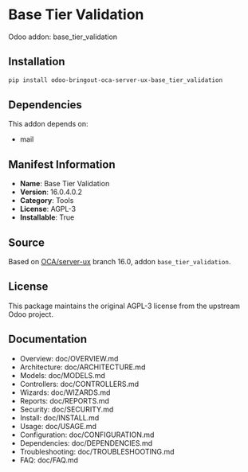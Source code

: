 # Base Tier Validation

Odoo addon: base_tier_validation

## Installation

```bash
pip install odoo-bringout-oca-server-ux-base_tier_validation
```

## Dependencies

This addon depends on:
- mail

## Manifest Information

- **Name**: Base Tier Validation
- **Version**: 16.0.4.0.2
- **Category**: Tools
- **License**: AGPL-3
- **Installable**: True

## Source

Based on [OCA/server-ux](https://github.com/OCA/server-ux) branch 16.0, addon `base_tier_validation`.

## License

This package maintains the original AGPL-3 license from the upstream Odoo project.

## Documentation

- Overview: doc/OVERVIEW.md
- Architecture: doc/ARCHITECTURE.md
- Models: doc/MODELS.md
- Controllers: doc/CONTROLLERS.md
- Wizards: doc/WIZARDS.md
- Reports: doc/REPORTS.md
- Security: doc/SECURITY.md
- Install: doc/INSTALL.md
- Usage: doc/USAGE.md
- Configuration: doc/CONFIGURATION.md
- Dependencies: doc/DEPENDENCIES.md
- Troubleshooting: doc/TROUBLESHOOTING.md
- FAQ: doc/FAQ.md
